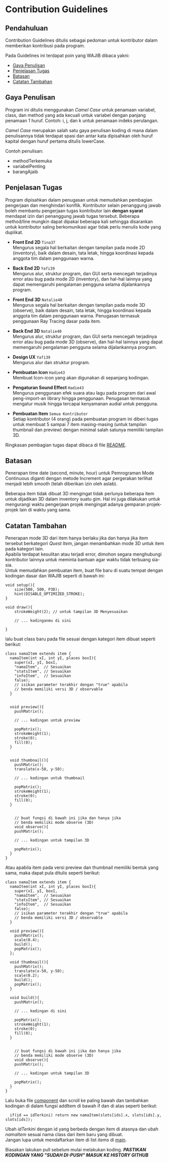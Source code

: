 # Contribution Guidelines
## Pendahuluan
Contribution Guidelines ditulis sebagai pedoman untuk kontributor dalam memberikan kontribusi pada program.

Pada Guidelines ini terdapat poin yang WAJIB dibaca yakni:
* [Gaya Penulisan](#gaya-penulisan)
* [Penjelasan Tugas](#penjelasan-tugas)
* [Batasan](#batasan)
* [Catatan Tambahan](#catatan-tambahan)

## Gaya Penulisan
Program ini ditulis menggunakan *Camel Case* untuk penamaan variabel, class, dan method yang ada kecuali untuk variabel dengan panjang penamaan 1 huruf.
Contoh: i, j, dan k untuk penamaan indeks perulangan.

*Camel Case* merupakan salah satu gaya penulisan koding di mana dalam penulisannya tidak terdapat spasi dan antar kata dipisahkan oleh huruf kapital dengan huruf pertama ditulis lowerCase.

Contoh penulisan:
* methodTerkemuka
* variabelPenting
* barangAjaib

## Penjelasan Tugas
Program dipisahkan dalam penugasan untuk memudahkan pembagian pengerjaan dan menghindari konflik. Kontributor selain penanggung jawab boleh membantu pengerjaan tugas
kontributor lain **dengan syarat** mendapat izin dari penanggung jawab tugas tersebut. Beberapa method/line mungkin dapat dipakai beberapa kali sehingga disarankan untuk kontributor saling berkomunikasi agar tidak perlu menulis kode yang duplikat.

* **Front End 2D**  `Tina37`  
Mengurus segala hal berkaitan dengan tampilan pada mode 2D (inventory), baik dalam desain, tata letak, hingga koordinasi kepada anggota tim dalam penggunaan warna.

* **Back End 2D** `Yafi39`  
Mengurus alur, struktur program, dan GUI serta mencegah terjadinya error atau bug pada mode 2D (inventory), dan hal-hal lainnya yang dapat memengaruhi pengalaman pengguna selama dijalankannya program.

* **Front End 3D** `Natalie40`  
Mengurus segala hal berkaitan dengan tampilan pada mode 3D (observe), baik dalam desain, tata letak, hingga koordinasi kepada anggota tim dalam penggunaan warna. Penugasan termasuk penggunaan Ray Tracing dasar pada item.

* **Back End 3D** `Natalie40`  
Mengurus alur, struktur program, dan GUI serta mencegah terjadinya error atau bug pada mode 3D (observe), dan hal-hal lainnya yang dapat memengaruhi pengalaman pengguna selama dijalankannya program.

* **Design UX** `Yafi39`  
Mengurus alur dan struktur program.

* **Pembuatan Icon** `Hadie43`  
Membuat Icon-icon yang akan digunakan di sepanjang kodingan.

* **Pengaturan Sound Effect** `Hadie43`  
Mengurus penggunaan efek suara atau lagu pada program dari awal peng-import-an library hingga penggunaan. Penugasan termasuk mengatur musik hingga tercapai kenyamanan audial untuk pengguna.

* **Pembuatan Item** `Semua Kontributor`  
Setiap kontributor (4 orang) pada pembuatan program ini diberi tugas untuk membuat 5 sampai 7 item masing-masing (untuk tampilan thumbnail dan preview) dengan minimal salah satunya memiliki tampilan 3D.

Ringkasan pembagian tugas dapat dibaca di file [README](README.md/#contributors). 

## Batasan
Penerapan time date (second, minute, hour) untuk Pemrograman Mode Continuous diganti dengan metode Increment agar pergerakan terlihat menjadi lebih smooth (telah diberikan izin oleh aslab).

Beberapa item tidak dibuat 3D mengingat tidak perlunya beberapa item untuk dijadikan 3D dalam inventory suatu gim. Hal ini juga dilakukan untuk mengurangi waktu pengerjaan projek mengingat adanya gemparan projek-projek lain di waktu yang sama.


## Catatan Tambahan
Penerapan mode 3D dari item hanya berlaku jika dan hanya jika item tersebut berkategori *Quest Item*, jangan menambahkan mode 3D untuk item pada kategori lain.  
Apabila terdapat kesulitan atau terjadi error, dimohon segara menghubungi kontributor lainnya untuk meminta bantuan agar waktu tidak terbuang sia-sia.  
Untuk memudahkan pembuatan item, buat file baru di suatu tempat dengan kodingan dasar dan WAJIB seperti di bawah ini:
```
void setup(){
    size(500, 500, P3D);
    hint(DISABLE_OPTIMIZED_STROKE);
}

void draw(){
    strokeWeight(2); // untuk tampilan 3D Menyesuaikan
	
    // ... kodinganmu di sini
	
}
```

lalu buat class baru pada file sesuai dengan kategori item dibuat seperti berikut:
```
class namaItem extends item {
  namaItem(int xI, int yI, places boxI){
    super(xI, yI, boxI, 
    "namaItem",  // Sesuaikan
    "statsItem", // Sesuaikan
    "infoItem",  // Sesuaikan
    false);
    // isikan parameter terakhir dengan "true" apabila
    // benda memiliki versi 3D / observable
  }
  
  
  void preview(){
    pushMatrix();
    
    // ... kodingan untuk preview    

    popMatrix();
    strokeWeight(1);
    stroke(0);
    fill(0);
  }
  
  
  void thumbnail(){
    pushMatrix();
    translate(x-50, y-50);
    
    // ... kodingan untuk thumbnail

    popMatrix();
    strokeWeight(1);
    stroke(0);
    fill(0);
  }


    // buat fungsi di bawah ini jika dan hanya jika
    // benda memiliki mode observe (3D)
    void observe(){
    pushMatrix();

    // ... kodingan untuk tampilan 3D

    popMatrix();
  }
}
```
Atau apabila item pada versi preview dan thumbnail memiliki bentuk yang sama, maka dapat pula ditulis seperti berikut:
```
class namaItem extends item {
  namaItem(int xI, int yI, places boxI){
    super(xI, yI, boxI, 
    "namaItem",  // Sesuaikan
    "statsItem", // Sesuaikan
    "infoItem",  // Sesuaikan
    false);
    // isikan parameter terakhir dengan "true" apabila
    // benda memiliki versi 3D / observable
  }
  
  void preview(){
    pushMatrix();
    scale(0.4);
    build();
    popMatrix();
  };
  
  void thumbnail(){
    pushMatrix();
    translate(x-50, y-50);
    scale(0.2);
    build();
    popMatrix();
  }
  
  void build(){
    pushMatrix();

    // ... kodingan di sini
	
    popMatrix();
    strokeWeight(1);
    stroke(0);
    fill(0);
  }


    // buat fungsi di bawah ini jika dan hanya jika
    // benda memiliki mode observe (3D)
    void observe(){
    pushMatrix();

    // ... kodingan untuk tampilan 3D

    popMatrix();
  }
}
```
Lalu buka file [component](component.pde) dan scroll ke paling bawah dan tambahkan kodingan di dalam fungsi addItem di bawah if dan di atas seperti berikut:
```
  if(id == idTerkini) return new namaItem(slots[ids].x, slots[ids].y, slots[ids]);
```
Ubah *idTerkini* dengan id yang berbeda dengan item di atasnya dan ubah *namaItem* sesuai nama class dari item baru yang dibuat.  
Jangan lupa untuk mendaftarkan item di list *items* di [main](main.pde).  
  
Biasakan lakukan pull sebelum mulai melakukan koding.
***PASTIKAN KODINGAN YANG "SUDAH DI-PUSH" MASUK KE HISTORY GITHUB***
